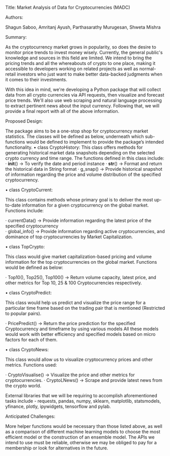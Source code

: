 Title: Market Analysis of Data for Cryptocurrencies (MADC)

Authors:

Shagun Saboo, Amritanj Ayush, Parthasarathy Murugesan, Shweta Mishra

Summary: 

As the cryptocurrency market grows in popularity, so does the desire to monitor price trends to invest money wisely. Currently, the general public's knowledge and sources in this field are limited. We intend to bring the pricing trends and all the whereabouts of crypto to one place, making it accessible to developers working on related projects as well as normal-retail investors who just want to make better data-backed judgments when it comes to their investments.

With this idea in mind, we're developing a Python package that will collect data from all crypto currencies via API requests, then visualize and forecast price trends. We'll also use web scraping and natural language processing to extract pertinent news about the input currency. Following that, we will provide a final report with all of the above information.

Proposed Design:

The package aims to be a one-stop shop for cryptocurrency market statistics. The classes will be defined as below, underneath which sub-functions would be defined to implement to provide the package’s intended functionality.
•	class CryptoHistory: This class offers methods for generating historical market data snapshots depending on the selected crypto currency and time range. The functions defined in this class include:
·	__init__() -> To verify the date and period instance
·	__str__() -> Format and return the historical data in String format
·	g_snap() ->  Provide historical snapshot of information regarding the price and volume distribution  of the specified cryptocurrency.

•	class CryptoCurrent: 

This class contains methods whose primary goal is to deliver the most up-to-date information for a given cryptocurrency on the global market. Functions include:

·	currentData() -> Provide  information regarding the latest price of the specified cryptocurrency  
·	global_info() -> Provide information regarding active cryptocurrencies, and dominance of top cryptocurrencies by Market Capitalization.

•	class TopCrypto: 

This class would give market capitalization-based pricing and volume information for the top cryptocurrencies on the global market. Functions would be defined as below:

·	Top10(), Top25(), Top100() -> Return volume capacity, latest price, and other metrics for Top 10, 25 & 100 Cryptocurrencies respectively.

•	class CryptoPredict:

This class would help us predict and visualize the price range for a particular time frame based on the trading pair that is mentioned (Restricted to popular pairs). 

·	PricePredict() ->  Return the price prediction for the specified Cryptocurrency and timeframe by using various models All these models would work with better efficiency and specified models based on micro factors for each of them.

•	class CryptoNews:

This class would allow us to visualize cryptocurrency prices and other metrics. Functions used:

·	CryptoVisualise() ->  Visualize the price and other metrics for cryptocurrencies.
·	CryptoLNews() -> Scrape and provide latest news from the crypto world.


External libraries that we will be requiring to accomplish aforementioned tasks include - requests, pandas, numpy, sklearn, matplotlib, statsmodels, yfinance, plotly, ipywidgets, tensorflow and pylab.

Anticipated Challenges:

More helper functions would be necessary than those listed above, as well as a comparison of different machine learning models to choose the most efficient model or the construction of an ensemble model. The APIs we intend to use must be reliable, otherwise we may be obliged to pay for a membership or look for alternatives in the future.
